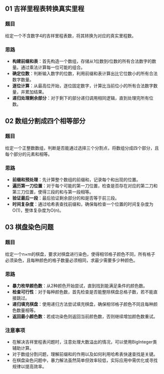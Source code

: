 ## 01 吉祥里程表转换真实里程

### 题目

给定一个不含数字4的吉祥里程表数，将其转换为对应的真实里程数。

### 思路

- **构建前缀和表**：首先构造一个数组，存储从1位数到i位数的所有合法数字的数量。通过乘法计算每一位可能的组合。
- **确定位数**：判断输入数字的位数，利用前缀和表计算出比它位数小的所有合法数字数量。
- **逐位计算**：从最高位开始，逐位固定数字，计算比当前位小的所有合法数字数量，并累加结果。
- **递归处理剩余部分**：对于剩下的部分递归调用相同逻辑，直到处理完所有位数。

## 02 数组分割成四个相等部分

### 题目

给定一个正整数数组，判断是否能通过选择三个分割点，将数组分成四个部分，且每个部分的元素和相等。

### 思路

- **前缀和预处理**：先计算整个数组的前缀和，记录每个和出现的位置。
- **遍历第一刀位置**：对于每个可能的第一刀位置，检查是否存在对应的第二刀和第三刀位置，使得三段的和与第一段相等。
- **验证最后一段**：最后验证剩余部分的和是否等于前三段。
- **时间复杂度**：通过哈希表查找前缀和，确保每检查一个位置的时间复杂度为O(1)，整体复杂度为O(n)。

## 03 棋盘染色问题

### 题目

给定一个n×m的棋盘，要求对棋盘进行染色，使得相邻格子颜色不同，所有格子必须染色，且每种颜色的格子数量必须相同，求最少需要多少种颜色。

### 思路

- **暴力枚举颜色数**：从2种颜色开始尝试，直到找到能满足条件的颜色数。
- **检查可行性**：对于每种颜色数，首先检查是否能整除棋盘总格子数，若不能直接跳过。
- **递归填充棋盘**：使用递归方法尝试填充棋盘，确保相邻格子颜色不同且每种颜色数量相等。
- **返回最小颜色数**：若成功染色则返回当前颜色数，否则继续增加颜色数重试。

### 注意事项

- 在解决吉祥里程表问题时，注意处理大数溢出的情况，可以使用BigInteger类辅助计算。
- 对于数组分割问题，理解前缀和的作用以及如何利用哈希表快速查找是关键。
- 在棋盘染色问题中，暴力解法虽然简单但效率较低，实际应用中需优化或寻找规律以提高效率。